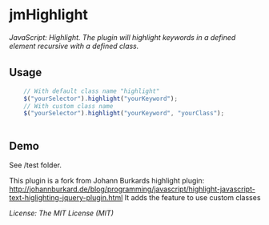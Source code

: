 jmHighlight
==============

###### JavaScript: Highlight. The plugin will highlight keywords in a defined element recursive with a defined class.

Usage
--------
```javascript
	// With default class name "highlight"
	$("yourSelector").highlight("yourKeyword");
	// With custom class name
	$("yourSelector").highlight("yourKeyword", "yourClass");
	
```

Demo
--------
See /test folder.


This plugin is a fork from Johann Burkards highlight plugin: http://johannburkard.de/blog/programming/javascript/highlight-javascript-text-higlighting-jquery-plugin.html
It adds the feature to use custom classes

_License: The MIT License (MIT)_